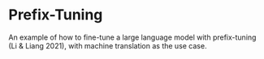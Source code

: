 # Prefix-Tuning
An example of how to fine-tune a large language model with prefix-tuning (Li &amp; Liang 2021), with machine translation as the use case.
